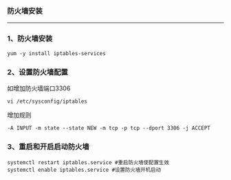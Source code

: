 ### 防火墙安装 ###
----

### 1、防火墙安装

```
yum -y install iptables-services
```

### 2、设置防火墙配置

如增加防火墙端口3306

```
vi /etc/sysconfig/iptables
```

增加规则

```
-A INPUT -m state --state NEW -m tcp -p tcp --dport 3306 -j ACCEPT
```

### 3、重启和开启启动防火墙

```
systemctl restart iptables.service #重启防火墙使配置生效
systemctl enable iptables.service #设置防火墙开机启动
```
